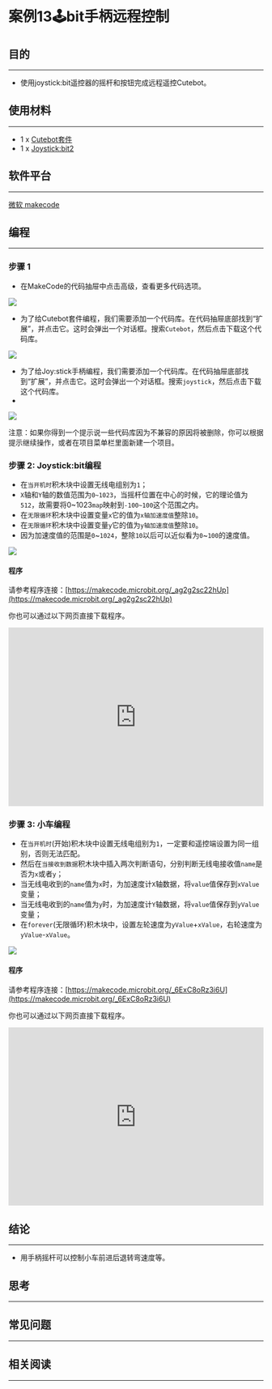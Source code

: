 # 案例13:joystick:bit手柄远程控制

## 目的
---
- 使用joystick:bit遥控器的摇杆和按钮完成远程遥控Cutebot。

## 使用材料
---
- 1 x [Cutebot套件](https://www.elecfreaks.com/store/cute-bot.html)
- 1 x [Joystick:bit2](https://www.elecfreaks.com/store/elecfreaks-joystick-bit-2-for-micro-bit.html)


## 软件平台
---
[微软 makecode](https://makecode.microbit.org/#)

## 编程
---
### 步骤 1
- 在MakeCode的代码抽屉中点击高级，查看更多代码选项。

![](./images/cutebot-pk-1.png)

- 为了给Cutebot套件编程，我们需要添加一个代码库。在代码抽屉底部找到“扩展”，并点击它。这时会弹出一个对话框。搜索`Cutebot`，然后点击下载这个代码库。

![](./images/cutebot-pk-11.png)

- 为了给Joy:stick手柄编程，我们需要添加一个代码库。在代码抽屉底部找到“扩展”，并点击它。这时会弹出一个对话框。搜索`joystick`，然后点击下载这个代码库。
- 
![](./images/case_13_01.png)

注意：如果你得到一个提示说一些代码库因为不兼容的原因将被删除，你可以根据提示继续操作，或者在项目菜单栏里面新建一个项目。

### 步骤 2: Joystick:bit编程

- 在`当开机时`积木块中设置无线电组别为`1`；
- `X`轴和`Y`轴的数值范围为`0~1023`，当摇杆位置在中心的时候，它的理论值为`512`，故需要将0~1023`map`映射到`-100~100`这个范围之内。
- 在`无限循环`积木块中设置变量`x`它的值为`x轴加速度值`整除`10`。
- 在`无限循环`积木块中设置变量`y`它的值为`y轴加速度值`整除`10`。
- 因为加速度值的范围是`0`~`1024`，整除`10`以后可以近似看为`0`~`100`的速度值。

![](./images/case_13_02.png)

#### 程序

请参考程序连接：[https://makecode.microbit.org/_ag2g2sc22hUp](https://makecode.microbit.org/_ag2g2sc22hUp)

你也可以通过以下网页直接下载程序。

<div style="position:relative;height:0;padding-bottom:70%;overflow:hidden;">
<iframe style="position:absolute;top:0;left:0;width:100%;height:100%;" src="https://makecode.microbit.org/#pub:https://makecode.microbit.org/_ag2g2sc22hUp" frameborder="0" sandbox="allow-popups allow-forms allow-scripts allow-same-origin">
</iframe>
</div>  

### 步骤 3: 小车编程

- 在`当开机时`(开始)积木块中设置无线电组别为`1`，一定要和遥控端设置为同一组别，否则无法匹配。
- 然后在`当接收到数据`积木块中插入两次判断语句，分别判断无线电接收值`name`是否为`x`或者`y`；
- 当无线电收到的`name`值为`x`时，为加速度计`X`轴数据，将`value`值保存到`xValue`变量；
- 当无线电收到的`name`值为`y`时，为加速度计`Y`轴数据，将`value`值保存到`yValue`变量；
- 在`forever`(无限循环)积木块中，设置左轮速度为`yValue`+`xValue`，右轮速度为`yValue`-`xValue`。

![](./images/case_12_02.png)

#### 程序

请参考程序连接：[https://makecode.microbit.org/_6ExC8oRz3i6U](https://makecode.microbit.org/_6ExC8oRz3i6U)

你也可以通过以下网页直接下载程序。

<div style="position:relative;height:0;padding-bottom:70%;overflow:hidden;">
<iframe style="position:absolute;top:0;left:0;width:100%;height:100%;" src="https://makecode.microbit.org/#pub:https://makecode.microbit.org/_6ExC8oRz3i6U" frameborder="0" sandbox="allow-popups allow-forms allow-scripts allow-same-origin">
</iframe>
</div>  

## 结论
---
- 用手柄摇杆可以控制小车前进后退转弯速度等。

## 思考
---
## 常见问题
---
## 相关阅读  
---
